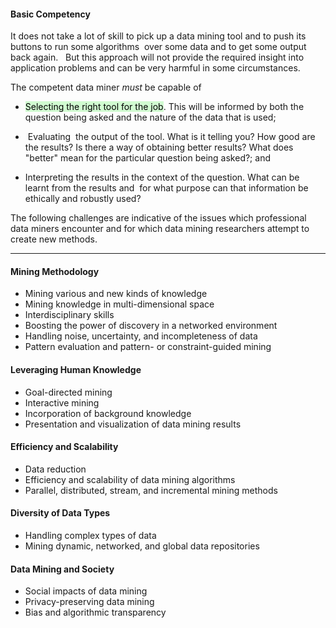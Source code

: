 #### Basic Competency

It does not take a lot of skill to pick up a data mining tool and to push its buttons to run some algorithms  over some data and to get some output back again.   But this approach will not provide the required insight into application problems and can be very harmful in some circumstances.

The competent data miner _must_ be capable of 

-   <mark style="background: #BBFABBA6;">Selecting the right tool for the job</mark>. This will be informed by both the question being asked and the nature of the data that is used;  
    
-    Evaluating  the output of the tool. What is it telling you? How good are the results? Is there a way of obtaining better results? What does "better" mean for the particular question being asked?; and
-   Interpreting the results in the context of the question. What can be learnt from the results and  for what purpose can that information be ethically and robustly used?  

The following challenges are indicative of the issues which professional data miners encounter and for which data mining researchers attempt to create new methods.


----

#### Mining Methodology

-   Mining various and new kinds of knowledge
-   Mining knowledge in multi-dimensional space
-   Interdisciplinary skills
-   Boosting the power of discovery in a networked environment
-   Handling noise, uncertainty, and incompleteness of data
-   Pattern evaluation and pattern- or constraint-guided mining

#### Leveraging Human Knowledge

-   Goal-directed mining
-   Interactive mining
-   Incorporation of background knowledge
-   Presentation and visualization of data mining results

#### **Efficiency and Scalability**

-   Data reduction
-   Efficiency and scalability of data mining algorithms
-   Parallel, distributed, stream, and incremental mining methods

#### Diversity of Data Types

-   Handling complex types of data
-   Mining dynamic, networked, and global data repositories

#### Data Mining and Society

-   Social impacts of data mining
-   Privacy-preserving data mining
-   Bias and algorithmic transparency